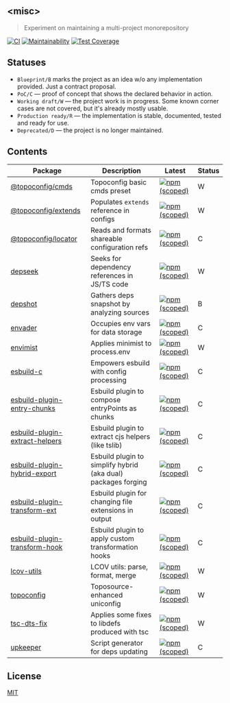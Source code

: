 ## &lt;misc&gt;
> Experiment on maintaining a multi-project monorepository

[![CI](https://github.com/antongolub/misc/actions/workflows/ci.yaml/badge.svg?branch=master)](https://github.com/antongolub/misc/actions/workflows/ci.yaml)
[![Maintainability](https://api.codeclimate.com/v1/badges/1e70108b3273470415c7/maintainability)](https://codeclimate.com/github/antongolub/misc/maintainability)
[![Test Coverage](https://api.codeclimate.com/v1/badges/1e70108b3273470415c7/test_coverage)](https://codeclimate.com/github/antongolub/misc/test_coverage)

## Statuses

* `Blueprint/B` marks the project as an idea w/o any implementation provided. Just a contract proposal.   
* `PoC/C` — proof of concept that shows the declared behavior in action.
* `Working draft/W` — the project work is in progress. Some known corner cases are not covered, but it's already mostly usable.
* `Production ready/R` — the implementation is stable, documented, tested and ready for use.
* `Deprecated/D` — the project is no longer maintained.

## Contents
| Package | Description | Latest | Status |
|---|---|---|---|
| [@topoconfig/cmds](./packages/topoconfig/cmds) | Topoconfig basic cmds preset | [![npm (scoped)](https://img.shields.io/npm/v/@topoconfig/cmds/latest.svg?label=&color=white)](https://www.npmjs.com/package/@topoconfig/cmds) | W |
| [@topoconfig/extends](./packages/topoconfig/extends) | Populates `extends` reference in configs | [![npm (scoped)](https://img.shields.io/npm/v/@topoconfig/extends/latest.svg?label=&color=white)](https://www.npmjs.com/package/@topoconfig/extends) | W |
| [@topoconfig/locator](./packages/topoconfig/locator) | Reads and formats shareable configuration refs | [![npm (scoped)](https://img.shields.io/npm/v/@topoconfig/locator/latest.svg?label=&color=white)](https://www.npmjs.com/package/@topoconfig/locator) | C |
| [depseek](./packages/dep/depseek) | Seeks for dependency references in JS/TS code | [![npm (scoped)](https://img.shields.io/npm/v/depseek/latest.svg?label=&color=white)](https://www.npmjs.com/package/depseek) | W |
| [depshot](./packages/dep/depshot) | Gathers deps snapshot by analyzing sources | [![npm (scoped)](https://img.shields.io/npm/v/depshot/latest.svg?label=&color=white)](https://www.npmjs.com/package/depshot) | B |
| [envader](./packages/env/envader) | Occupies env vars for data storage | [![npm (scoped)](https://img.shields.io/npm/v/envader/latest.svg?label=&color=white)](https://www.npmjs.com/package/envader) | C |
| [envimist](./packages/env/envimist) | Applies minimist to process.env | [![npm (scoped)](https://img.shields.io/npm/v/envimist/latest.svg?label=&color=white)](https://www.npmjs.com/package/envimist) | W |
| [esbuild-c](./packages/esbuild/c) | Empowers esbuild with config processing | [![npm (scoped)](https://img.shields.io/npm/v/esbuild-c/latest.svg?label=&color=white)](https://www.npmjs.com/package/esbuild-c) | C |
| [esbuild-plugin-entry-chunks](./packages/esbuild/plugin-entry-chunks) | Esbuild plugin to compose entryPoints as chunks | [![npm (scoped)](https://img.shields.io/npm/v/esbuild-plugin-entry-chunks/latest.svg?label=&color=white)](https://www.npmjs.com/package/esbuild-plugin-entry-chunks) | C |
| [esbuild-plugin-extract-helpers](./packages/esbuild/plugin-extract-helpers) | Esbuild plugin to extract cjs helpers (like tslib) | [![npm (scoped)](https://img.shields.io/npm/v/esbuild-plugin-extract-helpers/latest.svg?label=&color=white)](https://www.npmjs.com/package/esbuild-plugin-extract-helpers) | C |
| [esbuild-plugin-hybrid-export](./packages/esbuild/plugin-hybrid-export) | Esbuild plugin to simplify hybrid (aka dual) packages forging | [![npm (scoped)](https://img.shields.io/npm/v/esbuild-plugin-hybrid-export/latest.svg?label=&color=white)](https://www.npmjs.com/package/esbuild-plugin-hybrid-export) | C |
| [esbuild-plugin-transform-ext](./packages/esbuild/plugin-transform-ext) | Esbuild plugin for changing file extensions in output | [![npm (scoped)](https://img.shields.io/npm/v/esbuild-plugin-transform-ext/latest.svg?label=&color=white)](https://www.npmjs.com/package/esbuild-plugin-transform-ext) | C |
| [esbuild-plugin-transform-hook](./packages/esbuild/plugin-transform-hook) | Esbuild plugin to apply custom transformation hooks | [![npm (scoped)](https://img.shields.io/npm/v/esbuild-plugin-transform-hook/latest.svg?label=&color=white)](https://www.npmjs.com/package/esbuild-plugin-transform-hook) | C |
| [lcov-utils](./packages/lcov-utils) | LCOV utils: parse, format, merge | [![npm (scoped)](https://img.shields.io/npm/v/lcov-utils/latest.svg?label=&color=white)](https://www.npmjs.com/package/lcov-utils) | W |
| [topoconfig](./packages/topoconfig/core) | Toposource-enhanced uniconfig | [![npm (scoped)](https://img.shields.io/npm/v/topoconfig/latest.svg?label=&color=white)](https://www.npmjs.com/package/topoconfig) | W |
| [tsc-dts-fix](./packages/dep/tsc-dts-fix) | Applies some fixes to libdefs produced with tsc | [![npm (scoped)](https://img.shields.io/npm/v/tsc-dts-fix/latest.svg?label=&color=white)](https://www.npmjs.com/package/tsc-dts-fix) | W |
| [upkeeper](./packages/dep/upkeeper) | Script generator for deps updating | [![npm (scoped)](https://img.shields.io/npm/v/upkeeper/latest.svg?label=&color=white)](https://www.npmjs.com/package/upkeeper) | C |

## License
[MIT](./LICENSE)
